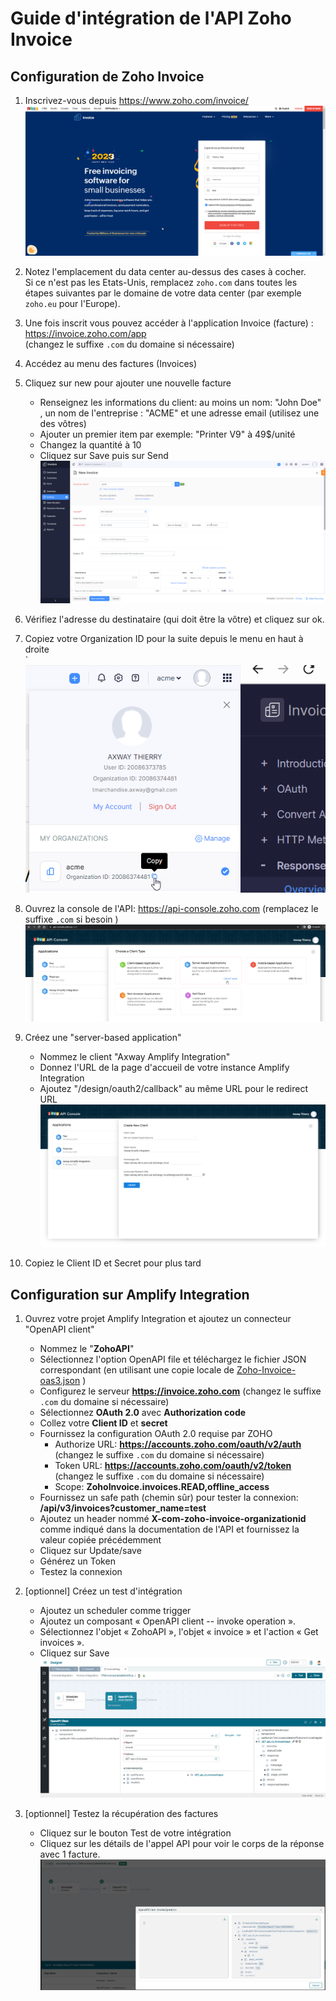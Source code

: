    # Guide d'intégration de l'API Zoho Invoice

## Configuration de Zoho Invoice

1. Inscrivez-vous depuis <https://www.zoho.com/invoice/> \
   ![Sign Up](../assets/zoho-api-instructions/image1.png)

2. Notez l'emplacement du data center au-dessus des cases à cocher. \
   Si ce n'est pas les Etats-Unis, remplacez `zoho.com` dans toutes les étapes suivantes par le domaine de votre data center (par exemple `zoho.eu` pour l'Europe).

3. Une fois inscrit vous pouvez accéder à l'application Invoice (facture) : <https://invoice.zoho.com/app> \
    (changez le suffixe `.com` du domaine si nécessaire)

4. Accédez au menu des factures (Invoices)

5. Cliquez sur new pour ajouter une nouvelle facture

   - Renseignez les informations du client: au moins un nom: "John Doe" , un nom de l'entreprise : "ACME" et une adresse email (utilisez une des vôtres)
   - Ajouter un premier item par exemple: "Printer V9" à 49$/unité
   - Changez la quantité à 10
   - Cliquez sur Save puis sur Send \
     ![New invoice](../assets/zoho-api-instructions/image2.png)

6. Vérifiez l'adresse du destinataire (qui doit être la vôtre) et cliquez sur ok.

7. Copiez votre Organization ID pour la suite depuis le menu en haut à droite\
`  ![Organization ID](../assets/zoho-api-instructions/image3.png)

8. Ouvrez la console de l'API: <https://api-console.zoho.com> (remplacez le suffixe
    `.com` si besoin )![API console](../assets/zoho-api-instructions/image4.png)

9. Créez une "server-based application"
   - Nommez le client "Axway Amplify Integration"
   - Donnez l'URL de la page d'accueil de votre instance Amplify Integration
   - Ajoutez "/design/oauth2/callback" au même URL pour le redirect URL![server-based application](../assets/zoho-api-instructions/image5.png)

10. Copiez le Client ID et Secret pour plus tard 

## Configuration sur Amplify Integration

1. Ouvrez votre projet Amplify Integration et ajoutez un connecteur "OpenAPI client"
    - Nommez le "**ZohoAPI**"
    - Sélectionnez l'option OpenAPI file et téléchargez le fichier JSON correspondant (en utilisant une copie locale de [Zoho-Invoice-oas3.json](Zoho-Invoice-oas3.json) )
    - Configurez le serveur **<https://invoice.zoho.com>** (changez le suffixe `.com` du domaine si nécessaire)
    - Sélectionnez **OAuth 2.0** avec  **Authorization code**
    - Collez votre **Client ID** et **secret**
    - Fournissez la configuration OAuth 2.0 requise par ZOHO
        - Authorize URL: **<https://accounts.zoho.com/oauth/v2/auth>** \
          (changez le suffixe `.com` du domaine si nécessaire)
        - Token URL: **<https://accounts.zoho.com/oauth/v2/token>** \
          (changez le suffixe `.com` du domaine si nécessaire)
        - Scope: **ZohoInvoice.invoices.READ,offline_access**
    - Fournissez un safe path (chemin sûr) pour tester la connexion: **/api/v3/invoices?customer_name=test**
    - Ajoutez un header nommé **X-com-zoho-invoice-organizationid** comme indiqué dans la documentation de l'API et fournissez la valeur copiée précédemment
    - Cliquez sur Update/save 
    - Générez un Token
    - Testez la connexion

2. [optionnel] Créez un test d'intégration
    - Ajoutez un scheduler comme trigger
    - Ajoutez un composant « OpenAPI client -- invoke operation ».
    - Sélectionnez l'objet « ZohoAPI », l'objet « invoice » et l'action « Get invoices ». 
    - Cliquez sur Save
    ![integration](../assets/zoho-api-instructions/image6.png)

3. [optionnel] Testez la récupération des factures
    - Cliquez sur le bouton Test de votre intégration
    - Cliquez sur les détails de l'appel API pour voir le corps de la réponse avec 1 facture.
        ![Test](../assets/zoho-api-instructions/image7.png)
